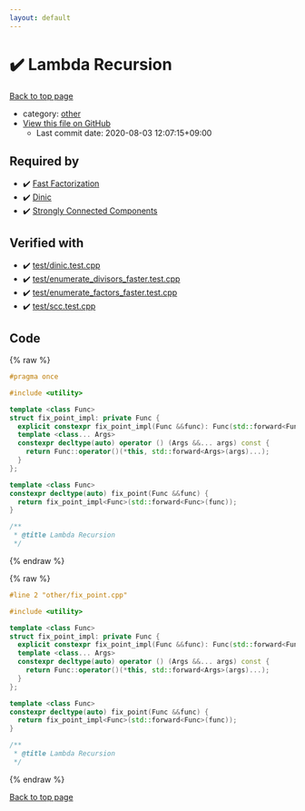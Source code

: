 ```yaml
---
layout: default
---
```


<!-- mathjax config similar to math.stackexchange -->
<script type="text/javascript" async
  src="https://cdnjs.cloudflare.com/ajax/libs/mathjax/2.7.5/MathJax.js?config=TeX-MML-AM_CHTML">
</script>
<script type="text/x-mathjax-config">
  MathJax.Hub.Config({
    TeX: { equationNumbers: { autoNumber: "AMS" }},
    tex2jax: {
      inlineMath: [ ['$','$'] ],
      processEscapes: true
    },
    "HTML-CSS": { matchFontHeight: false },
    displayAlign: "left",
    displayIndent: "2em"
  });
</script>

<script type="text/javascript" src="https://cdnjs.cloudflare.com/ajax/libs/jquery/3.4.1/jquery.min.js"></script>
<script src="https://cdn.jsdelivr.net/npm/jquery-balloon-js@1.1.2/jquery.balloon.min.js" integrity="sha256-ZEYs9VrgAeNuPvs15E39OsyOJaIkXEEt10fzxJ20+2I=" crossorigin="anonymous"></script>
<script type="text/javascript" src="../../assets/js/copy-button.js"></script>
<link rel="stylesheet" href="../../assets/css/copy-button.css" />


# :heavy_check_mark: Lambda Recursion

<a href="../../index.html">Back to top page</a>

* category: <a href="../../index.html#795f3202b17cb6bc3d4b771d8c6c9eaf">other</a>
* <a href="{{ site.github.repository_url }}/blob/master/other/fix_point.cpp">View this file on GitHub</a>
    - Last commit date: 2020-08-03 12:07:15+09:00




## Required by

* :heavy_check_mark: <a href="../algebraic/fact_prime_faster.cpp.html">Fast Factorization</a>
* :heavy_check_mark: <a href="../graph/dinic.cpp.html">Dinic</a>
* :heavy_check_mark: <a href="../graph/scc.cpp.html">Strongly Connected Components</a>


## Verified with

* :heavy_check_mark: <a href="../../verify/test/dinic.test.cpp.html">test/dinic.test.cpp</a>
* :heavy_check_mark: <a href="../../verify/test/enumerate_divisors_faster.test.cpp.html">test/enumerate_divisors_faster.test.cpp</a>
* :heavy_check_mark: <a href="../../verify/test/enumerate_factors_faster.test.cpp.html">test/enumerate_factors_faster.test.cpp</a>
* :heavy_check_mark: <a href="../../verify/test/scc.test.cpp.html">test/scc.test.cpp</a>


## Code

<a id="unbundled"></a>
{% raw %}
```cpp
#pragma once

#include <utility>

template <class Func>
struct fix_point_impl: private Func {
  explicit constexpr fix_point_impl(Func &&func): Func(std::forward<Func>(func)) { }
  template <class... Args>
  constexpr decltype(auto) operator () (Args &&... args) const {
    return Func::operator()(*this, std::forward<Args>(args)...);
  }
};

template <class Func>
constexpr decltype(auto) fix_point(Func &&func) {
  return fix_point_impl<Func>(std::forward<Func>(func));
}

/**
 * @title Lambda Recursion
 */
```
{% endraw %}

<a id="bundled"></a>
{% raw %}
```cpp
#line 2 "other/fix_point.cpp"

#include <utility>

template <class Func>
struct fix_point_impl: private Func {
  explicit constexpr fix_point_impl(Func &&func): Func(std::forward<Func>(func)) { }
  template <class... Args>
  constexpr decltype(auto) operator () (Args &&... args) const {
    return Func::operator()(*this, std::forward<Args>(args)...);
  }
};

template <class Func>
constexpr decltype(auto) fix_point(Func &&func) {
  return fix_point_impl<Func>(std::forward<Func>(func));
}

/**
 * @title Lambda Recursion
 */

```
{% endraw %}

<a href="../../index.html">Back to top page</a>

